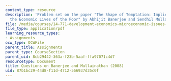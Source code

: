 ```yaml
---
content_type: resource
description: 'Problem set on the paper "The Shape of Temptation: Implications for
  the Economic Lives of the Poor" by Abhijit Banerjee and Sendhil Mullainathan.'
file: /media/courses/14-771-development-economics-microeconomic-issues-and-policy-models-fall-2008/87b1bc2944d8f11d4712566937d35c0f_assn11.pdf
file_type: application/pdf
learning_resource_types:
- Assignments
ocw_type: OCWFile
parent_title: Assignments
parent_type: CourseSection
parent_uid: 8cb29442-363a-f23b-5aaf-ffa97071c4d7
resourcetype: Document
title: Questions on Banerjee and Mullainathan (2008)
uid: 87b1bc29-44d8-f11d-4712-566937d35c0f
---
```

